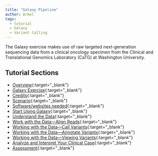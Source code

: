 ```yaml
---
title: "Galaxy Pipeline"
author: Armel
tags:
  - tutorial
  - Galaxy
  - Variant Calling
---
```


<!-- excerpt start -->
The Galaxy exercise makes use of raw targeted next-generation sequencing data from a clinical oncology specimen from the Clinical and Translational Genomics Laboratory (CaTG) at Washington University.
<!-- excerpt end -->

## Tutorial Sections

- [Overview](/overview/index.html "Open Overview"){:target="_blank"}
- [Galaxy Exercise](/galaxy-exercise/ "Open Galaxy Exercise"){:target="_blank"}
- [Credits](/credits/ "Open Credits"){:target="_blank"}
- [Scenario](/scenario/ "Open Scenario"){:target="_blank"}
- [Software/websites needed](/software-websites/ "Open Software/Websites"){:target="_blank"}
- [Start Using Galaxy](/start-using-galaxy/ "Open Start Using Galaxy"){:target="_blank"}
- [Understand the Data](/understand-the-data/ "Open Understand the Data"){:target="_blank"}
- [Work with the Data—Align Reads](/work-with-the-data-align-reads/ "Open Align Reads"){:target="_blank"}
- [Working with the Data—Call Variants](/working-with-the-data-call-variants/ "Open Call Variants"){:target="_blank"}
- [Working with the Data—Annotate Variants](/working-with-the-data-annotate-variants/ "Open Annotate Variants"){:target="_blank"}
- [Working with the Data—Viewing Variants](/working-with-the-data-viewing-variants/ "Open Viewing Variants"){:target="_blank"}
- [Analyze and Interpret Your Clinical Case](/analyze-and-interpret-your-clinical-case/ "Open Analyze and Interpret"){:target="_blank"}
- [Assessment](/assessment/ "Open Assessment"){:target="_blank"}

